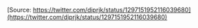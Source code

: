[Source: https://twitter.com/diprjk/status/1297151952116039680](https://twitter.com/diprjk/status/1297151952116039680)